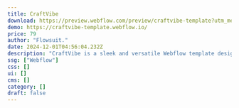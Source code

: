 ```yaml
---
title: CraftVibe
download: https://preview.webflow.com/preview/craftvibe-template?utm_medium=preview_link&utm_source=designer&utm_content=craftvibe-template&preview=a75c5844fd985f568d19317b5542ef54&locale=en&workflow=preview
demo: https://craftvibe-template.webflow.io/
price: 79
author: "Flowsuit."
date: 2024-12-01T04:56:04.232Z
description: "CraftVibe is a sleek and versatile Webflow template designed for digital agencies looking to showcase their creativity and professionalism. With its modern design and intuitive structure, it offers a perfect balance between style and functionality."
ssg: ["Webflow"]
css: []
ui: []
cms: []
category: []
draft: false
---
```

